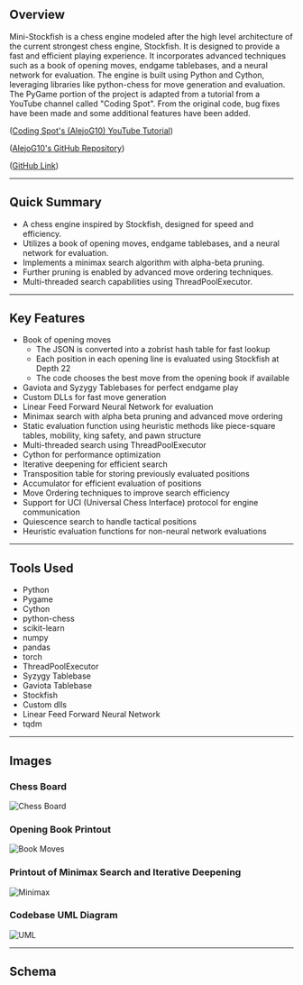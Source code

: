 ## Overview
Mini-Stockfish is a chess engine modeled after the high level architecture of the current strongest chess engine, Stockfish. It is designed to provide a fast and efficient playing experience. It incorporates advanced techniques such as a book of opening moves, endgame tablebases, and a neural network for evaluation. The engine is built using Python and Cython, leveraging libraries like python-chess for move generation and evaluation. The PyGame portion of the project is adapted from a tutorial from a YouTube channel called "Coding Spot". From the original code, bug fixes have been made and some additional features have been added.

([Coding Spot's (AlejoG10) YouTube Tutorial](https://www.youtube.com/watch?v=OpL0Gcfn4B4))

([AlejoG10's GitHub Repository](https://github.com/AlejoG10/python-chess-ai-yt))

([GitHub Link](https://github.com/darischen/Mini-Stockfish))

---

## Quick Summary
- A chess engine inspired by Stockfish, designed for speed and efficiency.
- Utilizes a book of opening moves, endgame tablebases, and a neural network for evaluation.
- Implements a minimax search algorithm with alpha-beta pruning.
- Further pruning is enabled by advanced move ordering techniques.
- Multi-threaded search capabilities using ThreadPoolExecutor.

---

## Key Features
- Book of opening moves
  - The JSON is converted into a zobrist hash table for fast lookup
  - Each position in each opening line is evaluated using Stockfish at Depth 22
  - The code chooses the best move from the opening book if available
- Gaviota and Syzygy Tablebases for perfect endgame play
- Custom DLLs for fast move generation
- Linear Feed Forward Neural Network for evaluation
- Minimax search with alpha beta pruning and advanced move ordering
- Static evaluation function using heuristic methods like piece-square tables, mobility, king safety, and pawn structure
- Multi-threaded search using ThreadPoolExecutor
- Cython for performance optimization
- Iterative deepening for efficient search
- Transposition table for storing previously evaluated positions
- Accumulator for efficient evaluation of positions
- Move Ordering techniques to improve search efficiency
- Support for UCI (Universal Chess Interface) protocol for engine communication
- Quiescence search to handle tactical positions
- Heuristic evaluation functions for non-neural network evaluations
---

## Tools Used
- Python
- Pygame
- Cython
- python-chess
- scikit-learn
- numpy
- pandas
- torch
- ThreadPoolExecutor
- Syzygy Tablebase
- Gaviota Tablebase
- Stockfish
- Custom dlls
- Linear Feed Forward Neural Network
- tqdm

---

## Images

### Chess Board
![Chess Board](/markdown/chess-assets/board.png)

### Opening Book Printout
![Book Moves](/markdown/chess-assets/book.png)

### Printout of Minimax Search and Iterative Deepening
![Minimax](/markdown/chess-assets/minimax.png)

### Codebase UML Diagram
![UML](/markdown/chess-assets/uml.png)

---

## Schema